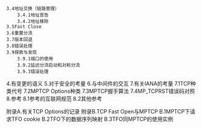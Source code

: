     3.4地址交换（链路管理）
        3.4.1地址宣告
        3.4.2地址移除
    3.5Fast Close
    3.6重置分流
    3.7版本回退
    3.8错误处理
    3.9探索与发现
        3.9.1端口的使用
        3.9.2延迟分流启动和对称分流
        3.9.3错误处理
4.有变更的语义
5.对于安全的考量
6.与中间件的交互
7.有关IANA的考量
    7.1TCP种类代号
    7.2MPTCP Options种类
    7.3MPTCP握手算法
    7.4MP_TCPRST错误码对照
8.参考
    8.1参考的互联网规范
    8.2其他参考
    
附录A.有关TCP Options的记录
附录B.TCP Fast Open与MPTCP
    B.1MPTCP下请求TFO cookie
    B.2TFO下的数据序列映射
    B.3TFO同MPTCP的使用实例